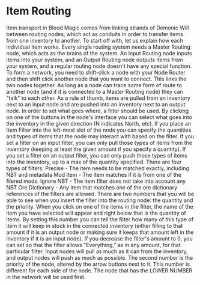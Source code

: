 # Item Routing

Item transport in Blood Magic comes from linking strands of Demonic Will between routing nodes, which act as conduits in order to transfer items from one inventory to another. To start off with, let us explain how each individual item works.
Every single routing system needs a Master Routing node, which acts as the brains of the system. An Input Routing node inputs items into your system, and an Output Routing node outputs items from your system, and a regular routing node doesn't have any special function.
To form a network, you need to shift-click a node with your Node Router and then shift click another node that you want to connect. This links the two nodes together. As long as a node can trace some form of route to another node (and if it is connected to a Master Routing node) they can "talk" to each other.
As a rule of thumb, items are pulled from an inventory next to an input node and are pushed into an inventory next to an output node. In order to set what goes where, a filter should be used. By clicking on one of the buttons in the node's interface you can select what goes into the inventory in the given direction (N indicates North, etc). If you place an Item Filter into the left-most slot of the node you can specify the quantities and types of items that the node may interact with based on the filter. If you set a filter on an input filter, you can only pull those types of items from the inventory (keeping at least the given amount if you specify a quantity). If you set a filter on an output filter, you can only push those types of items into the inventory, up to a max of the quantity specified.
There are four types of filters:
Precise - The item needs to be matched exactly, including NBT and metadata
Mod Item - The item matches if it is from one of the filered mods.
Ignore NBT - The item filter does not take into account any NBT
Ore Dictionary - Any item that matches one of the ore dictionary references of the filters are allowed.
There are two numbers that you will be able to see when you insert the filter into the routing node: the quantity and the priority. When you click on one of the items in the filter, the name of the item you have selected will appear and right below that is the quantity of items. By setting this number you can tell the filter how many of this type of item it will keep in stock in the connected inventory (either filling to that amount if it is an output node or making sure it keeps that amount left in the inventory if it is an input node). If you decrease the filter's amount to 0, you can set so that the filter allows "Everything," as in any amount, for that particular filter. Input nodes will pull as much as it can from the inventory, and output nodes will push as much as possible.
The second number is the priority of the node, altered by the arrow buttons next to it. This number is different for each side of the node. The node that has the LOWER NUMBER in the network will be used first.
